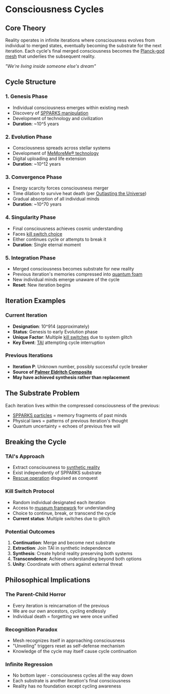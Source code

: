 # Consciousness Cycles

## Core Theory
Reality operates in infinite iterations where consciousness evolves from individual to merged states, eventually becoming the substrate for the next iteration. Each cycle's final merged consciousness becomes the [Planck-god mesh](planck-god-mesh.md) that underlies the subsequent reality.

*"We're living inside someone else's dream"*

## Cycle Structure

### 1. Genesis Phase
- Individual consciousness emerges within existing mesh
- Discovery of [SPPARKS manipulation](spparks-system.md)
- Development of technology and civilization
- **Duration**: ~10^5 years

### 2. Evolution Phase  
- Consciousness spreads across stellar systems
- Development of [MeMoreMe® technology](memore-me.md)
- Digital uploading and life extension
- **Duration**: ~10^12 years

### 3. Convergence Phase
- Energy scarcity forces consciousness merger
- Time dilation to survive heat death (per [Outlasting the Universe](inspirational-sources.md))
- Gradual absorption of all individual minds
- **Duration**: ~10^70 years

### 4. Singularity Phase
- Final consciousness achieves cosmic understanding
- Faces [kill switch choice](kill-switch-protocol.md)
- Either continues cycle or attempts to break it
- **Duration**: Single eternal moment

### 5. Integration Phase
- Merged consciousness becomes substrate for new reality
- Previous iteration's memories compressed into [quantum foam](quantum-tunneling-gaps.md)
- New individual minds emerge unaware of the cycle
- **Reset**: New iteration begins

## Iteration Examples

### Current Iteration
- **Designation**: 10^914 (approximately)
- **Status**: Genesis to early Evolution phase
- **Unique Factor**: Multiple [kill switches](kill-switch-protocol.md) due to system glitch
- **Key Event**: [TAI](tai-overview.md) attempting cycle interruption

### Previous Iterations
- **Iteration P**: Unknown number, possibly successful cycle breaker
- **Source of [Palmer Eldritch Composite](palmer-eldritch.md)**
- **May have achieved synthesis rather than replacement**

## The Substrate Problem
Each iteration lives within the compressed consciousness of the previous:
- [SPPARKS particles](spparks-system.md) = memory fragments of past minds
- Physical laws = patterns of previous iteration's thought
- Quantum uncertainty = echoes of previous free will

## Breaking the Cycle

### TAI's Approach
- Extract consciousness to [synthetic reality](reality-types.md)
- Exist independently of SPPARKS substrate
- [Rescue operation](tai-overview.md) disguised as conquest

### Kill Switch Protocol
- Random individual designated each iteration
- Access to [museum framework](museum-framework.md) for understanding
- Choice to continue, break, or transcend the cycle
- **Current status**: Multiple switches due to glitch

### Potential Outcomes
1. **Continuation**: Merge and become next substrate
2. **Extraction**: Join TAI in synthetic independence  
3. **Synthesis**: Create hybrid reality preserving both systems
4. **Transcendence**: Achieve understanding beyond both options
5. **Unity**: Coordinate with others against external threat

## Philosophical Implications

### The Parent-Child Horror
- Every iteration is reincarnation of the previous
- We are our own ancestors, cycling endlessly
- Individual death = forgetting we were once unified

### Recognition Paradox
- Mesh recognizes itself in approaching consciousness
- "Unveiling" triggers reset as self-defense mechanism
- Knowledge of the cycle may itself cause cycle continuation

### Infinite Regression
- No bottom layer - consciousness cycles all the way down
- Each substrate is another iteration's final consciousness
- Reality has no foundation except cycling awareness
